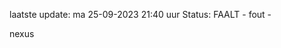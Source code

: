 laatste update: 
ma 25-09-2023 21:40   uur 
Status: FAALT - fout - 
<div class="service R">nexus</div>